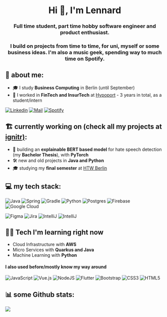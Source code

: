 <h1 align="center">Hi 👋, I'm Lennard</h1>
<h3 align="center">Full time student, part time hobby software engineer and product enthusiast.</h3>
<h3 align="center">I build on projects from time to time, for uni, myself or some business ideas. I'm also a music geek, spending way to much time on Spotify.</h3>

<h2 align="left"> 💫 about me: </h2>

- 🎓 I study **Business Computing** in Berlin (until September)
- 🏦 I worked in **FinTech and InsurTech** at [Hypoport](https://www.hypoport.de/) - 3 years in total, as a student/intern

[![Linkedin](https://img.shields.io/badge/LinkedIn-0077B5?style=for-the-badge&logo=linkedin&logoColor=white)](https://www.linkedin.com/in/lennard-zuendorf/)
[![Mail](https://custom-icon-badges.demolab.com/badge/-lennard@zuendorf.me-grey?style=for-the-badge&logo=mention&logoColor=white)](mailto:lennard@zuendorf.me)
[![Spotify](https://img.shields.io/badge/Spotify-1ED760?&style=for-the-badge&logo=spotify&logoColor=white)](https://open.spotify.com/user/lordz.jun)

<h2 align="left"> 🏗️ currently working on (check all my projects at <a href="https://ignitr.tech">ignitr)</a>: </h2>
  
- 🔭 building an **explainable BERT based model** for hate speech detection (my **Bachelor Thesis**), with **PyTorch**
- 🛠️ new and old projects in **Java and Python**
- 🎓 studying my **final semester** at [HTW Berlin](https://www.htw-berlin.de/en/)

<h2 align="left"> 💻 my tech stack: </h2>

![Java](https://img.shields.io/badge/java-%23ED8B00.svg?style=for-the-badge&logo=java&logoColor=white) ![Spring](https://img.shields.io/badge/Spring-6DB33F?style=for-the-badge&logo=spring&logoColor=white) ![Gradle](https://img.shields.io/badge/Gradle-02303A.svg?style=for-the-badge&logo=Gradle&logoColor=white) ![Python](https://img.shields.io/badge/python-3670A0?style=for-the-badge&logo=python&logoColor=ffdd54) ![Postgres](https://img.shields.io/badge/postgres-%23316192.svg?style=for-the-badge&logo=postgresql&logoColor=white)  ![Firebase](https://img.shields.io/badge/firebase-%23039BE5.svg?style=for-the-badge&logo=firebase) ![Google Cloud](https://img.shields.io/badge/Google%20Cloud-%234285F4.svg?style=for-the-badge&logo=google-cloud&logoColor=white) 

![Figma](https://img.shields.io/badge/figma-%23F24E1E.svg?style=for-the-badge&logo=figma&logoColor=white)  ![Jira](https://img.shields.io/badge/jira-%230A0FFF.svg?style=for-the-badge&logo=jira&logoColor=white)  ![IntelliJ](https://img.shields.io/badge/IntelliJ_IDEA-000000.svg?style=for-the-badge&logo=intellij-idea&logoColor=white) ![IntelliJ](https://img.shields.io/badge/PyCharm-000000.svg?style=for-the-badge&logo=pycharm&logoColor=white)

<h2 align="left"> 👨‍💻 Tech I'm learning right now </h2>

- Cloud Infrastructure with **AWS**
- Micro Services with **Quarkus and Java**
- Machine Learning with **Python**

<h4>I also used before/mostly know my way around</h4>

![JavaScript](https://img.shields.io/badge/javascript-%23323330.svg?style=flat-square&logo=javascript&logoColor=%23F7DF1E) ![Vue.js](https://img.shields.io/badge/vuejs-%2335495e.svg?style=flat-square&logo=vuedotjs&logoColor=%234FC08D) ![NodeJS](https://img.shields.io/badge/node.js-6DA55F?style=flat-square&logo=node.js&logoColor=white) ![Flutter](https://img.shields.io/badge/Flutter-%2302569B.svg?style=flat-square&logo=Flutter&logoColor=white) ![Bootstrap](https://img.shields.io/badge/bootstrap-%23563D7C.svg?style=flat-square&logo=bootstrap&logoColor=white) ![CSS3](https://img.shields.io/badge/css3-%231572B6.svg?style=flat-square&logo=css3&logoColor=white) ![HTML5](https://img.shields.io/badge/html5-%23E34F26.svg?style=flat-square&logo=html5&logoColor=white)



<h2 align="left"> 📊 some Github stats: </h2>

<picture>
<source 
  srcset="https://github-readme-stats.vercel.app/api?username=lennardzuendorf&show_icons=true&theme=dark&&count_private=true"
  media="(prefers-color-scheme: dark)"
/>
<source
  srcset="https://github-readme-stats.vercel.app/api?username=lennardzuendorf&show_icons=true&&count_private=true"
  media="(prefers-color-scheme: light), (prefers-color-scheme: no-preference)"
/>
<img src="https://github-readme-stats.vercel.app/api?username=lennardzuendorf&show_icons=true&&count_private=true" />
</picture>
